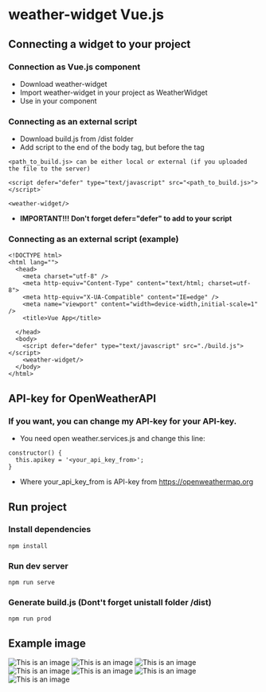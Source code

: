 # weather-widget Vue.js

## Connecting a widget to your project
### Connection as Vue.js component


- Download weather-widget
- Import weather-widget in your project as WeatherWidget
- Use <WeatherWidget/> in your component


### Connecting as an external script

- Download build.js from /dist folder
- Add script to the end of the body tag, but before the tag <weather-widget/>
```
<path_to_build.js> can be either local or external (if you uploaded the file to the server)
```
```
<script defer="defer" type="text/javascript" src="<path_to_build.js>"></script>`
```
```
<weather-widget/>
```
- **IMPORTANT!!! Don't forget defer="defer" to add to your script**


### Connecting as an external script (example)
```
<!DOCTYPE html>
<html lang="">
  <head>
    <meta charset="utf-8" />
    <meta http-equiv="Content-Type" content="text/html; charset=utf-8">
    <meta http-equiv="X-UA-Compatible" content="IE=edge" />
    <meta name="viewport" content="width=device-width,initial-scale=1" />
    <title>Vue App</title>
    
  </head>
  <body>
    <script defer="defer" type="text/javascript" src="./build.js"></script>
    <weather-widget/>
  </body>
</html>
```

## API-key for OpenWeatherAPI
### If you want, you can change my API-key for your API-key.

- You need open weather.services.js and change this line:
```
constructor() {
  this.apikey = '<your_api_key_from>';
}
```
- Where your_api_key_from is API-key from https://openweathermap.org

## Run project
### Install dependencies 
```
npm install
```
### Run dev server
```
npm run serve
```
### Generate build.js (Dont't forget unistall folder /dist)
```
npm run prod
```


## Example image

![This is an image](https://github.com/SilentiumN/weather-widget/blob/38ae5dac692b156ab2831ccc1b9ced677ac0acd8/ReadmeIMG/%D0%A1%D0%BD%D0%B8%D0%BC%D0%BE%D0%BA%20%D1%8D%D0%BA%D1%80%D0%B0%D0%BD%D0%B0%202022-08-15%20%D0%B2%2015.49.52.png)
![This is an image](https://github.com/SilentiumN/weather-widget/blob/38ae5dac692b156ab2831ccc1b9ced677ac0acd8/ReadmeIMG/%D0%A1%D0%BD%D0%B8%D0%BC%D0%BE%D0%BA%20%D1%8D%D0%BA%D1%80%D0%B0%D0%BD%D0%B0%202022-08-15%20%D0%B2%2015.50.09.png)
![This is an image](https://github.com/SilentiumN/weather-widget/blob/38ae5dac692b156ab2831ccc1b9ced677ac0acd8/ReadmeIMG/%D0%A1%D0%BD%D0%B8%D0%BC%D0%BE%D0%BA%20%D1%8D%D0%BA%D1%80%D0%B0%D0%BD%D0%B0%202022-08-15%20%D0%B2%2016.08.07.png)
![This is an image](https://github.com/SilentiumN/weather-widget/blob/38ae5dac692b156ab2831ccc1b9ced677ac0acd8/ReadmeIMG/%D0%A1%D0%BD%D0%B8%D0%BC%D0%BE%D0%BA%20%D1%8D%D0%BA%D1%80%D0%B0%D0%BD%D0%B0%202022-08-15%20%D0%B2%2016.08.28.png)
![This is an image](https://github.com/SilentiumN/weather-widget/blob/38ae5dac692b156ab2831ccc1b9ced677ac0acd8/ReadmeIMG/%D0%A1%D0%BD%D0%B8%D0%BC%D0%BE%D0%BA%20%D1%8D%D0%BA%D1%80%D0%B0%D0%BD%D0%B0%202022-08-15%20%D0%B2%2016.08.44.png)
![This is an image](https://github.com/SilentiumN/weather-widget/blob/38ae5dac692b156ab2831ccc1b9ced677ac0acd8/ReadmeIMG/%D0%A1%D0%BD%D0%B8%D0%BC%D0%BE%D0%BA%20%D1%8D%D0%BA%D1%80%D0%B0%D0%BD%D0%B0%202022-08-15%20%D0%B2%2016.08.57.png)
![This is an image](https://github.com/SilentiumN/weather-widget/blob/38ae5dac692b156ab2831ccc1b9ced677ac0acd8/ReadmeIMG/%D0%A1%D0%BD%D0%B8%D0%BC%D0%BE%D0%BA%20%D1%8D%D0%BA%D1%80%D0%B0%D0%BD%D0%B0%202022-08-15%20%D0%B2%2016.09.03.png)




